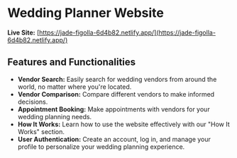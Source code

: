 # Wedding Planner Website

**Live Site:** [https://jade-figolla-6d4b82.netlify.app/](https://jade-figolla-6d4b82.netlify.app/)

## Features and Functionalities

- **Vendor Search:** Easily search for wedding vendors from around the world, no matter where you're located.
- **Vendor Comparison:** Compare different vendors to make informed decisions.
- **Appointment Booking:** Make appointments with vendors for your wedding planning needs.
- **How It Works:** Learn how to use the website effectively with our "How It Works" section.
- **User Authentication:** Create an account, log in, and manage your profile to personalize your wedding planning experience.
